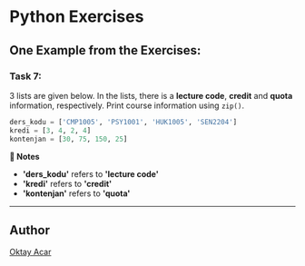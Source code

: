 # Python Exercises

## One Example from the Exercises:

### Task 7: 
3 lists are given below. In the lists, there is a **lecture code**, **credit** and **quota** information, respectively. 
Print course information using <code>zip()</code>.

~~~python
ders_kodu = ['CMP1005', 'PSY1001', 'HUK1005', 'SEN2204']
kredi = [3, 4, 2, 4]
kontenjan = [30, 75, 150, 25]
~~~

**:memo: Notes**
- **'ders_kodu'** refers to **'lecture code'**
- **'kredi'** refers to **'credit'**
- **'kontenjan'** refers to **'quota'**

---

## Author
[Oktay Acar](https://github.com/oktay-acar)